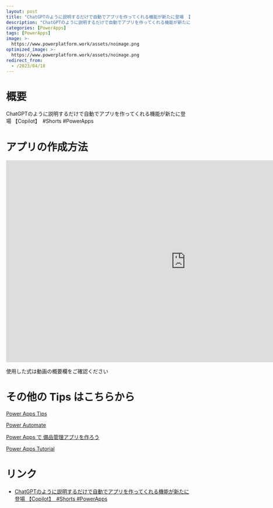 ```yaml
---
layout: post
title: "ChatGPTのように説明するだけで自動でアプリを作ってくれる機能が新たに登場 【Copilot】　#Shorts #PowerApps"
description: "ChatGPTのように説明するだけで自動でアプリを作ってくれる機能が新たに登場 【Copilot】　#Shorts #PowerAppsを動画で分かりやすく解説"
categories: [PowerApps]
tags: [PowerApps]
image: >-
  https://www.powerplatform.work/assets/noimage.png
optimized_image: >-
  https://www.powerplatform.work/assets/noimage.png
redirect_from:
  - /2023/04/18
---
```



#  概要

ChatGPTのように説明するだけで自動でアプリを作ってくれる機能が新たに登場 【Copilot】　#Shorts #PowerApps


# アプリの作成方法

<iframe width="983" height="553" src="https://www.youtube.com/embed/sYew77FsXv8" title="YouTube video player" frameborder="0" allow="accelerometer; autoplay; clipboard-write; encrypted-media; gyroscope; picture-in-picture" allowfullscreen></iframe>


使用した式は動画の概要欄をご確認ください


# その他の Tips はこちらから

[Power Apps Tips](https://www.youtube.com/watch?v=VrAQf3JQ7yM&list=PLVhFi1fb3DqakSLVMn22DDcySXh9jtzi- )


[Power Automate](https://www.youtube.com/watch?v=-YnJYT0ASEM&list=PLVhFi1fb3Dqbzic6GieqnLFgD3aTj-eHA)


[Power Apps で 備品管理アプリを作ろう](https://www.youtube.com/playlist?list=PLVhFi1fb3DqZM3HKb8Hea6XEL96990Fyn)


[Power Apps Tutorial](https://www.youtube.com/playlist?list=PLVhFi1fb3DqalxpL974VvAJvV4iWoSbe_)


# リンク


- [ChatGPTのように説明するだけで自動でアプリを作ってくれる機能が新たに登場 【Copilot】　#Shorts #PowerApps](https://www.youtube.com/watch?v=sYew77FsXv8)

